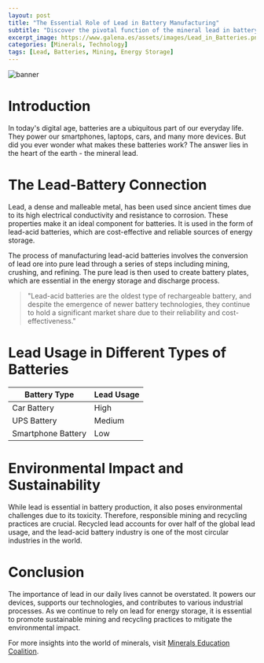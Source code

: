 ```yaml
---
layout: post
title: "The Essential Role of Lead in Battery Manufacturing"
subtitle: "Discover the pivotal function of the mineral lead in battery production, powering our everyday devices."
excerpt_image: https://www.galena.es/assets/images/Lead_in_Batteries.png
categories: [Minerals, Technology]
tags: [Lead, Batteries, Mining, Energy Storage]
---
```


![banner](https://www.galena.es/assets/images/Lead_in_Batteries.png "An infographic illustrating the role of lead in battery manufacturing, featuring images of lead ore, battery components, and a diagram showing the chemical processes involved. This educational visual highlights the importance of lead as a mineral in energy storage solutions.")

# Introduction

In today's digital age, batteries are a ubiquitous part of our everyday life. They power our smartphones, laptops, cars, and many more devices. But did you ever wonder what makes these batteries work? The answer lies in the heart of the earth - the mineral lead.

# The Lead-Battery Connection

Lead, a dense and malleable metal, has been used since ancient times due to its high electrical conductivity and resistance to corrosion. These properties make it an ideal component for batteries. It is used in the form of lead-acid batteries, which are cost-effective and reliable sources of energy storage.

The process of manufacturing lead-acid batteries involves the conversion of lead ore into pure lead through a series of steps including mining, crushing, and refining. The pure lead is then used to create battery plates, which are essential in the energy storage and discharge process.

> "Lead-acid batteries are the oldest type of rechargeable battery, and despite the emergence of newer battery technologies, they continue to hold a significant market share due to their reliability and cost-effectiveness." 

# Lead Usage in Different Types of Batteries

| Battery Type | Lead Usage |
| ------------ | ---------- |
| Car Battery  | High       |
| UPS Battery  | Medium     |
| Smartphone Battery | Low |

# Environmental Impact and Sustainability

While lead is essential in battery production, it also poses environmental challenges due to its toxicity. Therefore, responsible mining and recycling practices are crucial. Recycled lead accounts for over half of the global lead usage, and the lead-acid battery industry is one of the most circular industries in the world.

# Conclusion

The importance of lead in our daily lives cannot be overstated. It powers our devices, supports our technologies, and contributes to various industrial processes. As we continue to rely on lead for energy storage, it is essential to promote sustainable mining and recycling practices to mitigate the environmental impact.

For more insights into the world of minerals, visit [Minerals Education Coalition](https://mineralseducationcoalition.org/).